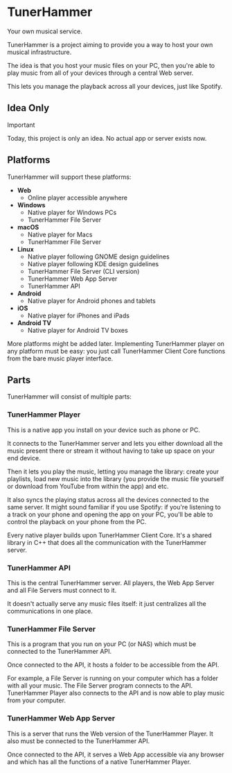 # TunerHammer

Your own musical service.

TunerHammer is a project aiming to provide you a way to host your own musical infrastructure.

The idea is that you host your music files on your PC, then you're able to play music from all of your devices through a central Web server.

This lets you manage the playback across all your devices, just like Spotify.

## Idea Only

> [!IMPORTANT]
> Today, this project is only an idea. No actual app or server exists now.

## Platforms

TunerHammer will support these platforms:

- **Web**
  * Online player accessible anywhere
- **Windows**
  * Native player for Windows PCs
  * TunerHammer File Server
- **macOS**
  * Native player for Macs
  * TunerHammer File Server
- **Linux**
  * Native player following GNOME design guidelines
  * Native player following KDE design guidelines
  * TunerHammer File Server (CLI version)
  * TunerHammer Web App Server
  * TunerHammer API
- **Android**
  * Native player for Android phones and tablets
- **iOS**
  * Native player for iPhones and iPads
- **Android TV**
  * Native player for Android TV boxes

More platforms might be added later. Implementing TunerHammer player on any platform must be easy: you just call TunerHammer Client Core functions from the bare music player interface.

## Parts

TunerHammer will consist of multiple parts:

### TunerHammer Player

This is a native app you install on your device such as phone or PC.

It connects to the TunerHammer server and lets you either download all the music present there or stream it without having to take up space on your end device.

Then it lets you play the music, letting you manage the library: create your playlists, load new music into the library (you provide the music file yourself or download from YouTube from within the app) and etc.

It also syncs the playing status across all the devices connected to the same server. It might sound familiar if you use Spotify: if you're listening to a track on your phone and opening the app on your PC, you'll be able to control the playback on your phone from the PC.

Every native player builds upon TunerHammer Client Core. It's a shared library in C++ that does all the communication with the TunerHammer server.

### TunerHammer API

This is the central TunerHammer server. All players, the Web App Server and all File Servers must connect to it.

It doesn't actually serve any music files itself: it just centralizes all the communications in one place.

### TunerHammer File Server

This is a program that you run on your PC (or NAS) which must be connected to the TunerHammer API.

Once connected to the API, it hosts a folder to be accessible from the API.

For example, a File Server is running on your computer which has a folder with all your music. The File Server program connects to the API. TunerHammer Player also connects to the API and is now able to play music from your computer.

### TunerHammer Web App Server

This is a server that runs the Web version of the TunerHammer Player. It also must be connected to the TunerHammer API.

Once connected to the API, it serves a Web App accessible via any browser and which has all the functions of a native TunerHammer Player.
